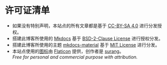 # 许可证清单

- 如果没有特别声明，本站点的所有文章都是基于 [CC-BY-SA 4.0](http://creativecommons.org/licenses/by-sa/4.0/) 进行分发授权。
- 搭建此博客所使用的 [Mkdocs](https://www.mkdocs.org/) 基于 [BSD-2-Clause License](https://github.com/mkdocs/mkdocs/blob/master/LICENSE) 进行授权分发。
- 搭建此博客所使用的主题 [mkdocs-material](https://github.com/squidfunk/mkdocs-material) 基于 [MIT License](https://github.com/squidfunk/mkdocs-material/blob/master/LICENSE) 进行分发。
- 本站点使用的[图标](https://www.flaticon.com/premium-icon/fox_4017007?related_id=4017007&origin=search)由 [Flaticon](https://www.flaticon.com/) 提供，创作者是 [surang](https://www.flaticon.com/authors/surang)。  
    *Free for personal and commercial purpose with attribution.*